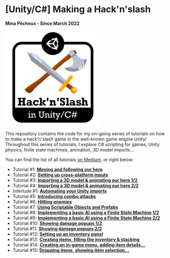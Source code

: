 # [Unity/C#] Making a Hack'n'slash

**Mina Pêcheux - Since March 2022**

![logo](imgs/logo.png)

This repository contains the code for my on-going series of tutorials on how to make a hack'n'slash game in the well-known game engine Unity! Throughout this series of tutorials, I explore C# scripting for games, Unity physics, finite state machines, animation, 3D model imports...

You can find the list of all tutorials [on Medium](https://mina-pecheux.medium.com/making-a-hackn-slash-game-in-unity-c-6ec315e75816), or right below:

<ul class="">
<li>Tutorial #1: <a rel="noopener follow" href="https://mina-pecheux.medium.com/making-a-hackn-slash-1-moving-and-following-our-hero-a9121b725c94"><strong>Moving and following our hero</strong></a></li>

<li>Tutorial #2: <a rel="noopener follow" href="https://mina-pecheux.medium.com/making-a-hackn-slash-2-setting-up-cross-platform-inputs-cd43174c11c9"><strong>Setting up cross-platform inputs</strong></a></li>
  
<li>Tutorial #3: <a rel="noopener follow" href="https://mina-pecheux.medium.com/making-a-hackn-slash-3-importing-a-3d-model-animating-our-hero-1-2-f23b37f36359"><strong>Importing a 3D model & animating our hero 1/2</strong></a></li>
  
<li>Tutorial #4: <a rel="noopener follow" href="https://mina-pecheux.medium.com/making-a-hackn-slash-4-importing-a-3d-model-animating-our-hero-2-2-15377f0a3315"><strong>Importing a 3D model & animating our hero 2/2</strong></a></li>
  
<li>Interlude #1: <a rel="noopener follow" href="https://medium.com/codex/hackn-slash-interlude-1-automating-your-unity-imports-cd2ae594bf5c"><strong>Automating your Unity imports</strong></a></li>
  
<li>Tutorial #5: <a rel="noopener follow" href="https://mina-pecheux.medium.com/making-a-hackn-slash-5-introducing-combo-attacks-45ce61eb9931"><strong>Introducing combo attacks</strong></a></li>
  
<li>Tutorial #6: <a rel="noopener follow" href="https://mina-pecheux.medium.com/making-a-hackn-slash-6-hitting-enemies-733ef33c0b36"><strong>Hitting enemies</strong></a></li>
  
<li>Tutorial #7: <a rel="noopener follow" href="https://mina-pecheux.medium.com/making-a-hackn-slash-7-using-scriptable-objects-and-prefabs-351350514377"><strong>Using Scriptable Objects and Prefabs</strong></a></li>
  
<li>Tutorial #8: <a rel="noopener follow" href="https://mina-pecheux.medium.com/making-a-hackn-slash-8-implementing-a-basic-ai-using-a-finite-state-machine-1-2-be45ac71c73b"><strong>Implementing a basic AI using a Finite State Machine 1/2</strong></a></li>
  
<li>Tutorial #9: <a rel="noopener follow" href="https://mina-pecheux.medium.com/making-a-hackn-slash-9-implementing-a-basic-ai-using-a-finite-state-machine-2-2-a525402dfdb6"><strong>Implementing a basic AI using a Finite State Machine 2/2</strong></a></li>
  
<li>Tutorial #10: <a rel="noopener follow" href="https://mina-pecheux.medium.com/making-a-hackn-slash-10-showing-damage-popups-1-2-80f4003abffa"><strong>Showing damage popups 1/2</strong></a></li>
  
<li>Tutorial #11: <a rel="noopener follow" href="https://mina-pecheux.medium.com/making-a-hackn-slash-11-showing-damage-popups-2-2-e4e6e59ce370"><strong>Showing damage popups 2/2</strong></a></li>
  
<li>Tutorial #12: <a rel="noopener follow" href="https://mina-pecheux.medium.com/making-a-hackn-slash-12-setting-up-an-inventory-panel-317061819206"><strong>Setting up an inventory panel</strong></a></li>
  
<li>Tutorial #13: <a rel="noopener follow" href="https://mina-pecheux.medium.com/making-a-hackn-slash-13-creating-items-filling-the-inventory-stacking-43e86c5c43fd"><strong>Creating items, filling the inventory & stacking</strong></a></li>
  
<li>Tutorial #14: <a rel="noopener follow" href="https://mina-pecheux.medium.com/making-a-hackn-slash-14-creating-an-in-game-menu-adding-item-details-786e37b06e16"><strong>Creating an in-game menu, adding item details...</strong></a></li>
  
<li>Tutorial #15: <a rel="noopener follow" href="https://mina-pecheux.medium.com/making-a-hackn-slash-15-dropping-items-showing-item-selection-5d5fb9e93c02"><strong>Dropping items, showing item selection…</strong></a></li>
  
</ul>
